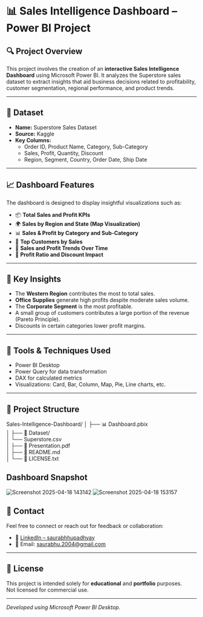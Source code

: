 # 📊 Sales Intelligence Dashboard – Power BI Project

## 🔍 Project Overview
This project involves the creation of an **interactive Sales Intelligence Dashboard** using Microsoft Power BI. It analyzes the Superstore sales dataset to extract insights that aid business decisions related to profitability, customer segmentation, regional performance, and product trends.

---

## 📁 Dataset
- **Name:** Superstore Sales Dataset  
- **Source:** Kaggle  
- **Key Columns:**  
  - Order ID, Product Name, Category, Sub-Category  
  - Sales, Profit, Quantity, Discount  
  - Region, Segment, Country, Order Date, Ship Date

---

## 📈 Dashboard Features
The dashboard is designed to display insightful visualizations such as:

- 📦 **Total Sales and Profit KPIs**
- 🌍 **Sales by Region and State (Map Visualization)**
- 📊 **Sales & Profit by Category and Sub-Category**
- 👤 **Top Customers by Sales**
- 📅 **Sales and Profit Trends Over Time**
- 🎯 **Profit Ratio and Discount Impact**

---

## 🧠 Key Insights
- The **Western Region** contributes the most to total sales.
- **Office Supplies** generate high profits despite moderate sales volume.
- The **Corporate Segment** is the most profitable.
- A small group of customers contributes a large portion of the revenue (Pareto Principle).
- Discounts in certain categories lower profit margins.

---

## 📌 Tools & Techniques Used
- Power BI Desktop  
- Power Query for data transformation  
- DAX for calculated metrics  
- Visualizations: Card, Bar, Column, Map, Pie, Line charts, etc.

---

## 📄 Project Structure
Sales-Intelligence-Dashboard/
│
├── 📊 Dashboard.pbix               
│
├── 📁 Dataset/                   
│   └── Superstore.csv            
│
├── 📄 Presentation.pdf           
│
├── 📘 README.md                   
│
└── 📄 LICENSE.txt  

## Dashboard Snapshot  
![Screenshot 2025-04-18 143142](https://github.com/user-attachments/assets/2ff0680b-63d2-4b1c-9650-2497af189ed3)
![Screenshot 2025-04-18 153157](https://github.com/user-attachments/assets/7e60c5b4-37b7-4803-9a26-529776241607)

## 📧 Contact

Feel free to connect or reach out for feedback or collaboration:

- 🔗 [LinkedIn – saurabhhupadhyay](https://linkedin.com/in/saurabhhupadhyay)  
- 📩 Email: saurabhu.2004@gmail.com

---

## 📝 License

This project is intended solely for **educational** and **portfolio** purposes.  
Not licensed for commercial use.

---

*Developed using Microsoft Power BI Desktop.*
